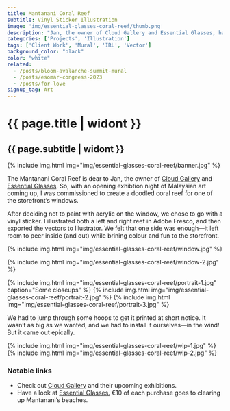 ```yaml
---
title: Mantanani Coral Reef
subtitle: Vinyl Sticker Illustration
image: 'img/essential-glasses-coral-reef/thumb.png'
description: "Jan, the owner of Cloud Gallery and Essential Glasses, has a special connection to the Mantanani Coral Reef. To celebrate a Malaysian art exhibition, the Rich Armstrong A.K.A. TapTapKaboom was commissioned to create a coral reef illustration for the storefront window."
categories: ['Projects', 'Illustration']
tags: ['Client Work', 'Mural', 'IRL', 'Vector']
background_color: "black"
color: "white"
related:
  - /posts/bloom-avalanche-summit-mural
  - /posts/esomar-congress-2023
  - /posts/for-love
signup_tag: Art
---
```

# {{ page.title | widont }}
## {{ page.subtitle | widont }}

{% include img.html img="img/essential-glasses-coral-reef/banner.jpg" %}

The Mantanani Coral Reef is dear to Jan, the owner of [Cloud Gallery](https://www.cloudamsterdam.com/) and [Essential Glasses](https://essential-glasses.com/). So, with an opening exhibtion night of Malaysian art coming up, I was commissioned to create a doodled coral reef for one of the storefront’s windows.

After deciding not to paint with acrylic on the window, we chose to go with a vinyl sticker. I illustrated both a left and right reef in Adobe Fresco, and then exported the vectors to Illustrator. We felt that one side was enough—it left room to peer inside (and out) while brining colour and fun to the storefront.

{% include img.html img="img/essential-glasses-coral-reef/window.jpg" %}

{% include img.html img="img/essential-glasses-coral-reef/window-2.jpg" %}

{% include img.html img="img/essential-glasses-coral-reef/portrait-1.jpg" caption="Some closeups" %}
{% include img.html img="img/essential-glasses-coral-reef/portrait-2.jpg" %}
{% include img.html img="img/essential-glasses-coral-reef/portrait-3.jpg" %}

We had to jump through some hoops to get it printed at short notice. It wasn’t as big as we wanted, and we had to install it ourselves—in the wind! But it came out epically.

{% include img.html img="img/essential-glasses-coral-reef/wip-1.jpg" %}
{% include img.html img="img/essential-glasses-coral-reef/wip-2.jpg" %}

### Notable links
- Check out [Cloud Gallery](https://www.cloudamsterdam.com/) and their upcoming exhibitions.
- Have a look at [Essential Glasses.](https://essential-glasses.com/) €10 of each purchase goes to clearing up Mantanani’s beaches.